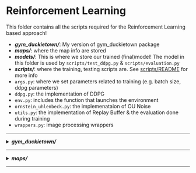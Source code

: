 # Reinforcement Learning
This folder contains all the scripts required for the Reinforcement Learning based approach! 

- **<i>gym_duckietown/</i>**: My version of gym_duckietown package
- **<i>maps/</i>**: where the map info are stored 
- **<i>models/</i>**: This is where we store our trained (final)model! The model in this folder is used by `scripts/test_ddpg.py` & `scripts/evaluation.py`
- **<i>scripts/</i>**: where the training, testing scripts are. See [scripts/README](scripts/README.md) for more info
- `args.py`: where we set parameters related to training (e.g. batch size, ddpg parameters)
- `ddpg.py`: the implementation of DDPG
- `env.py`: includes the function that launches the environment
- `ornstein_uhlenbeck.py`: the implemenataion of OU Noise
- `utils.py`: the implementation of Replay Buffer & the evaluation done during training
- `wrappers.py`: image processing wrappers
  
--------------------------------------------------
<details>
<summary><b><i>gym_duckietown/</i></b></summary>

`gym_duckietown` is a Python package build on top of OpenAI's Gym. It is basically "the Simulator". You can find all the
scripts that creates the simulator; its physics, maps, objects, etc. This simulator was created as part of work done at [Mila](https://mila.quebec/).
The latest version of `gym_duckietown` can be found [on this link](https://github.com/duckietown/gym-duckietown/tree/daffy).
 
But in this folder I edited some scripts for my approach: `simulator.py` & `graphics.py`, to be specific. Here's my approach:
- **Sensor lines:** 

    The idea is to 'attach' distance sensors to the car where the sensor readings will correspond to the distance between
    the car and the center of the lane. Please refer to the following figure:
    ![](../tutorials/images/sensors.png)
    
    - The red dots seen on the right-lane shows the *center of the right-lane*, which can be assumed as the optimal trajectory. 
    Set the parameter `draw_curve=True` while constructing the environment. (e.g. see this)
    - The red square in the middle of the image is the car (duckie-bot), in other words the *car's corners*. Set the parameter
    `draw_bbox=True` while constructing the environment. (e.g. see this)
    - The blue dot in the red square is *the center of the car*.
    - The vertical green line that passes through the center of the car is *the directory line* which is aligned with the direction of the car.
    - The other green lines, which we call ***sensor lines***, correspond to the sensor readings. 

#### Note
If you would like to render the above information such as; rendering the sensor lines, you need to set the corresponding
parameter of the simulator while constructing the environment. For example, the image above was taken from the simulator
which was constructed as follow:
```python
env = Simulator(seed=123, map_name="zigzag_dists", max_steps=5000001, domain_rand=True, camera_width=640,
                camera_height=480, accept_start_angle_deg=4, full_transparency=True, distortion=True,
                randomize_maps_on_reset=True, draw_curve=False, draw_bbox=True, frame_skip=4, draw_DDPG_features=True)
```
See [this script in tutorials](../tutorials/PIDcontroller.py) or  for explanations of the other parameters


- **Reward Function:**




</details>

--------------------------------------------------
<details>
<summary><b><i>maps/</i></b></summary>

This is where we store our maps in which our RL agent will learn driving!
```shell script
tree challenge-aido_RL-IL/duckietown_rl/maps
``` 
![show maps](../tutorials/images/duckietown_rl-maps.png)

We see that there are only 3 maps in this folder. That's because these are the most reasonable maps amongst the others, in my opinion.
Because these maps do not have any other car/duckiebot or any pedestrian. At the same time, they have all the features
required for learning how to drive; turns, straight roads, zigzags, etc. But these are not the only maps available within
the environment: see [tutorials/maps](../tutorials/maps) for more info.

</details>

--------------------------------------------------